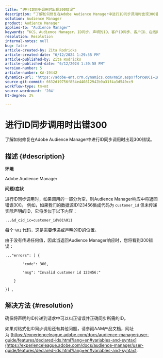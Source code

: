 ```yaml
---
title: “进行ID同步调用时出现300错误”
description: “了解如何修复在Adobe Audience Manager中进行ID同步调用时出现300错误。”
solution: Audience Manager
product: Audience Manager
applies-to: "Audience Manager"
keywords: “KCS、Audience Manager、ID同步、声明的ID、客户ID同步、客户ID、在线同步”
resolution: Resolution
internal-notes: null
bug: false
article-created-by: Zita Rodricks
article-created-date: "6/12/2024 1:29:55 PM"
article-published-by: Zita Rodricks
article-published-date: "6/12/2024 1:30:58 PM"
version-number: 5
article-number: KA-19442
dynamics-url: "https://adobe-ent.crm.dynamics.com/main.aspx?forceUCI=1&pagetype=entityrecord&etn=knowledgearticle&id=8ce4fcd7-bf28-ef11-840b-000d3a372703"
source-git-commit: 6632d19756f854e440812942b0a31f4a3d540cc9
workflow-type: tm+mt
source-wordcount: '204'
ht-degree: 3%

---
```


# 进行ID同步调用时出错300


了解如何修复在Adobe Audience Manager中进行ID同步调用时出现300错误。

## 描述 {#description}


<b>环境</b>

Adobe Audience Manager

<b>问题/症状</b>

进行ID同步调用时，如果调用的一部分为空，则Audience Manager响应中将返回错误300。 例如，如果我们的数据源ID123456集成代码为 `customer_id` 但未传递实际声明的ID，它将类似于以下内容：

`...&d_cid_ic=customer_id%01%011`

每个 `%01` 代码，这是需要传递或声明的ID的位置。

由于没有传递任何值，因此当返回Audience Manager响应时，您将看到300错误：




```
..."errors": [ {

        "code": 300,

        "msg": "Invalid customer id 123456:"

    }

}] ,
```





## 解决方法 {#resolution}


确保将声明的ID传递到请求中可以纠正错误并正确同步所需的ID。

如果对格式化ID同步调用还有其他问题，请参阅AAM产品文档，网址为 [https://experienceleague.adobe.com/docs/audience-manager/user-guide/features/declared-ids.html?lang=en#variables-and-syntax](https://experienceleague.adobe.com/docs/audience-manager/user-guide/features/declared-ids.html?lang=en#variables-and-syntax).
